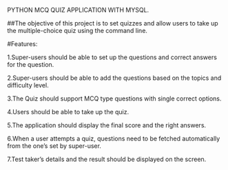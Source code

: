                      
PYTHON MCQ QUIZ APPLICATION WITH MYSQL.


##The objective of this project is to set quizzes and allow users to take up the multiple-choice quiz using the command line.

#Features:

1.Super-users should be able to set up the questions and correct answers for the question.

2.Super-users should be able to add the questions based on the topics and difficulty level.

3.The Quiz should support MCQ type questions with single correct options.

4.Users should be able to take up the quiz.

5.The application should display the final score and the right answers.

6.When a user attempts a quiz, questions need to be fetched automatically from the one’s set by super-user.

7.Test taker’s details and the result should be displayed on the screen.
